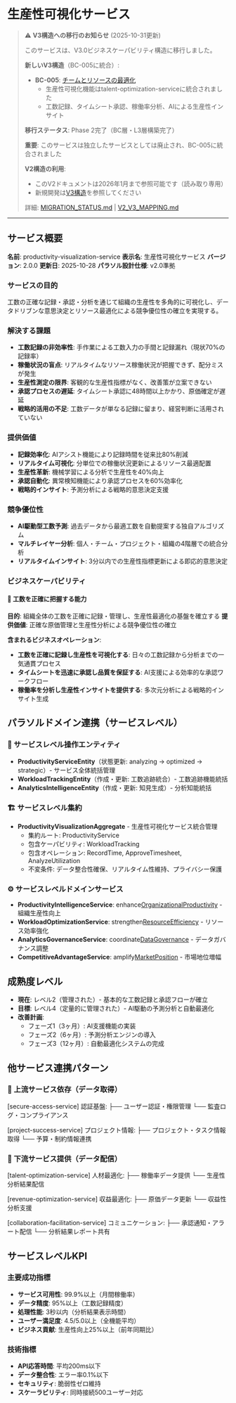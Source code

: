 # 生産性可視化サービス

> ⚠️ **V3構造への移行のお知らせ** (2025-10-31更新)
>
> このサービスは、V3.0ビジネスケーパビリティ構造に移行しました。
>
> **新しいV3構造**（BC-005に統合）:
> - **BC-005**: [チームとリソースの最適化](../../business-capabilities/BC-005-team-and-resource-optimization/)
>   - 生産性可視化機能はtalent-optimization-serviceに統合されました
>   - 工数記録、タイムシート承認、稼働率分析、AIによる生産性インサイト
>
> **移行ステータス**: Phase 2完了（BC層・L3層構築完了）
>
> **重要**: このサービスは独立したサービスとしては廃止され、BC-005に統合されました
>
> **V2構造の利用**:
> - このV2ドキュメントは2026年1月まで参照可能です（読み取り専用）
> - 新規開発は[V3構造](../../business-capabilities/BC-005-team-and-resource-optimization/)を参照してください
>
> 詳細: [MIGRATION_STATUS.md](../../MIGRATION_STATUS.md) | [V2_V3_MAPPING.md](../../V2_V3_MAPPING.md)

---

## サービス概要
**名前**: productivity-visualization-service
**表示名**: 生産性可視化サービス
**バージョン**: 2.0.0
**更新日**: 2025-10-28
**パラソル設計仕様**: v2.0準拠

### サービスの目的
工数の正確な記録・承認・分析を通じて組織の生産性を多角的に可視化し、データドリブンな意思決定とリソース最適化による競争優位性の確立を実現する。

### 解決する課題
- **工数記録の非効率性**: 手作業による工数入力の手間と記録漏れ（現状70%の記録率）
- **稼働状況の盲点**: リアルタイムなリソース稼働状況が把握できず、配分ミスが発生
- **生産性測定の限界**: 客観的な生産性指標がなく、改善策が立案できない
- **承認プロセスの遅延**: タイムシート承認に48時間以上かかり、原価確定が遅延
- **戦略的活用の不足**: 工数データが単なる記録に留まり、経営判断に活用されていない

### 提供価値
- **記録効率化**: AIアシスト機能により記録時間を従来比80%削減
- **リアルタイム可視化**: 分単位での稼働状況更新によるリソース最適配置
- **生産性革新**: 機械学習による分析で生産性を40%向上
- **承認自動化**: 異常検知機能により承認プロセスを60%効率化
- **戦略的インサイト**: 予測分析による戦略的意思決定支援

### 競争優位性
- **AI駆動型工数予測**: 過去データから最適工数を自動提案する独自アルゴリズム
- **マルチレイヤー分析**: 個人・チーム・プロジェクト・組織の4階層での統合分析
- **リアルタイムインサイト**: 3分以内での生産性指標更新による即応的意思決定

### ビジネスケーパビリティ

#### 🎯 工数を正確に把握する能力
**目的**: 組織全体の工数を正確に記録・管理し、生産性最適化の基盤を確立する
**提供価値**: 正確な原価管理と生産性分析による競争優位性の確立

**含まれるビジネスオペレーション**:
- **工数を正確に記録し生産性を可視化する**: 日々の工数記録から分析までの一気通貫プロセス
- **タイムシートを迅速に承認し品質を保証する**: AI支援による効率的な承認ワークフロー
- **稼働率を分析し生産性インサイトを提供する**: 多次元分析による戦略的インサイト生成

## パラソルドメイン連携（サービスレベル）

### 🎯 サービスレベル操作エンティティ
- **ProductivityServiceEntity**（状態更新: analyzing → optimized → strategic）- サービス全体統括管理
- **WorkloadTrackingEntity**（作成・更新: 工数追跡統合）- 工数追跡機能統括
- **AnalyticsIntelligenceEntity**（作成・更新: 知見生成）- 分析知能統括

### 🏗️ サービスレベル集約
- **ProductivityVisualizationAggregate** - 生産性可視化サービス統合管理
  - 集約ルート: ProductivityService
  - 包含ケーパビリティ: WorkloadTracking
  - 包含オペレーション: RecordTime, ApproveTimesheet, AnalyzeUtilization
  - 不変条件: データ整合性確保、リアルタイム性維持、プライバシー保護

### ⚙️ サービスレベルドメインサービス
- **ProductivityIntelligenceService**: enhance[OrganizationalProductivity]() - 組織生産性向上
- **WorkloadOptimizationService**: strengthen[ResourceEfficiency]() - リソース効率強化
- **AnalyticsGovernanceService**: coordinate[DataGovernance]() - データガバナンス調整
- **CompetitiveAdvantageService**: amplify[MarketPosition]() - 市場地位増幅

## 成熟度レベル

- **現在**: レベル2（管理された）- 基本的な工数記録と承認フローが確立
- **目標**: レベル4（定量的に管理された）- AI駆動の予測分析と自動最適化
- **改善計画**:
  - フェーズ1（3ヶ月）: AI支援機能の実装
  - フェーズ2（6ヶ月）: 予測分析エンジンの導入
  - フェーズ3（12ヶ月）: 自動最適化システムの完成

## 他サービス連携パターン

### 🔗 上流サービス依存（データ取得）
[secure-access-service] 認証基盤:
├── ユーザー認証・権限管理
└── 監査ログ・コンプライアンス

[project-success-service] プロジェクト情報:
├── プロジェクト・タスク情報取得
└── 予算・制約情報連携

### 🔗 下流サービス提供（データ配信）
[talent-optimization-service] 人材最適化:
├── 稼働率データ提供
└── 生産性分析結果配信

[revenue-optimization-service] 収益最適化:
├── 原価データ更新
└── 収益性分析支援

[collaboration-facilitation-service] コミュニケーション:
├── 承認通知・アラート配信
└── 分析結果レポート共有

## サービスレベルKPI

### 主要成功指標
- **サービス可用性**: 99.9%以上（月間稼働率）
- **データ精度**: 95%以上（工数記録精度）
- **処理性能**: 3秒以内（分析結果表示時間）
- **ユーザー満足度**: 4.5/5.0以上（全機能平均）
- **ビジネス貢献**: 生産性向上25%以上（前年同期比）

### 技術指標
- **API応答時間**: 平均200ms以下
- **データ整合性**: エラー率0.1%以下
- **セキュリティ**: 脆弱性ゼロ維持
- **スケーラビリティ**: 同時接続500ユーザー対応

